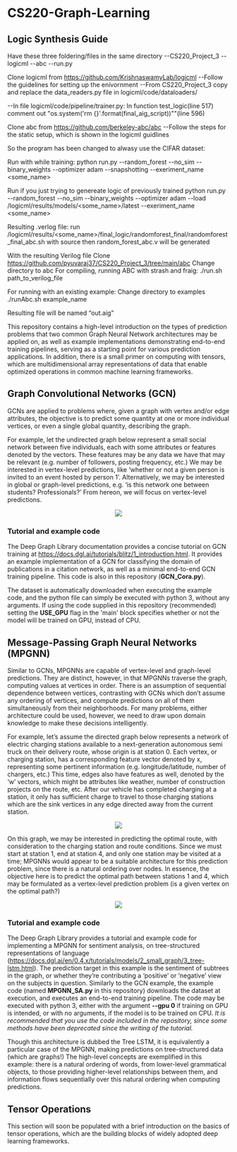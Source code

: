 # CS220-Graph-Learning


## Logic Synthesis Guide

Have these three foldering/files in the same directory
--CS220_Project_3
--logicml
--abc
--run.py

Clone logicml from https://github.com/KrishnaswamyLab/logicml
--Follow the guidelines for setting up the enivornment
--From CS220_Project_3 copy and replace the data_readers.py file in logicml/code/dataloaders/

--In file logicml/code/pipeline/trainer.py: In function test_logic(line 517) comment out "os.system('rm {}'.format(final_aig_script))""(line 596)

Clone abc from https://github.com/berkeley-abc/abc
--Follow the steps for the static setup, which is shown in the logicml guidlines 

So the program has been changed to alwasy use the CIFAR dataset:

Run with while training:
	python run.py --random_forest --no_sim --binary_weights --optimizer adam --snapshotting --exeriment_name <some_name>

Run if you just trying to genereate logic of previously trained
	python run.py --random_forest --no_sim --binary_weights --optimizer adam --load /logicml/results/models/<some_name>/latest --exeriment_name <some_name>

Resulting .verlog file:
	 run /logicml/results/<some_name>/final_logic/randomforest_final/randomforest_final_abc.sh with source 
	 then random_forest_abc.v will be generated



With the resulting Verilog file
Clone https://github.com/pyuvaraj37/CS220_Project_3/tree/main/abc
Change directory to abc
For compiling, running ABC with strash and fraig:
./run.sh path_to_verilog_file

For running with an existing example:
Change directory to examples
./runAbc.sh example_name

Resulting file will be named “out.aig”


This repository contains a high-level introduction on the types of prediction problems that two common Graph Neural Network architectures may be applied on, as well as example implementations demonstrating end-to-end training pipelines, serving as a starting point for various prediction applications. In addition, there is a small primer on computing with tensors, which are multidimensional array representations of data that enable optimized operations in common machine learning frameworks.

## Graph Convolutional Networks (GCN) 
GCNs are applied to problems where, given a graph with vertex and/or edge attributes, the objective is to predict some quantity at one or more individual vertices, or even a single global quantity, describing the graph. 

For example, let the undirected graph below represent a small social network between five individuals, each with some attributes or features denoted by the vectors. These features may be any data we have that may be relevant (e.g. number of followers, posting frequency, etc.) We may be interested in vertex-level predictions, like ‘whether or not a given person is invited to an event hosted by person 1’. Alternatively, we may be interested in global or graph-level predictions, e.g. ‘is this network one between students? Professionals?’ From hereon, we will focus on vertex-level predictions.

<p align="center">
  <img src="https://i.imgur.com/AXKuITH.png" />
</p>

### Tutorial and example code 
The Deep Graph Library documentation provides a concise tutorial on GCN training at https://docs.dgl.ai/tutorials/blitz/1_introduction.html. It provides an example implementation of a GCN for classifying the domain of publications in a citation network, as well as a minimal end-to-end GCN training pipeline. This code is also in this repository (**GCN_Cora.py**).

The dataset is automatically downloaded when executing the example code, and the python file can simply be executed with python 3, without any arguments. If using the code supplied in this repository (recommended) setting the **USE_GPU** flag in the 'main' block specifies whether or not the model will be trained on GPU, instead of CPU. 

## Message-Passing Graph Neural Networks (MPGNN)
Similar to GCNs, MPGNNs are capable of vertex-level and graph-level predictions. They are distinct, however, in that MPGNNs traverse the graph, computing values at vertices in order. There is an assumption of sequential dependence between vertices, contrasting with GCNs which don’t assume any ordering of vertices, and compute predictions on all of them simultaneously from their neighborhoods. For many problems, either architecture could be used, however, we need to draw upon domain knowledge to make these decisions intelligently.

For example, let’s assume the directed graph below represents a network of electric charging stations available to a next-generation autonomous semi truck on their delivery route, whose origin is at station 0. Each vertex, or charging station, has a corresponding feature vector denoted by x, representing some pertinent information (e.g. longitude/latitude, number of chargers, etc.) This time, edges also have features as well, denoted by the ‘w’ vectors, which might be attributes like weather, number of construction projects on the route, etc. After our vehicle has completed charging at a station, it only has sufficient charge to travel to those charging stations which are the sink vertices in any edge directed away from the current station. 

<p align="center">
  <img src="https://i.imgur.com/Xh6XLWS.png" />
</p>

On this graph, we may be interested in predicting the optimal route, with consideration to the charging station and route conditions. Since we must start at station 1, end at station 4, and only one station may be visited at a time; MPGNNs would appear to be a suitable architecture for this prediction problem, since there is a natural ordering over nodes. In essence, the objective here is to predict the optimal path between stations 1 and 4, which may be formulated as a vertex-level prediction problem (is a given vertex on the optimal path?) 

<p align="center">
  <img src="https://i.imgur.com/e9TSUwr.png" />
</p>

### Tutorial and example code 
The Deep Graph Library provides a tutorial and example code for implementing a MPGNN for sentiment analysis, on tree-structured representations of language (https://docs.dgl.ai/en/0.4.x/tutorials/models/2_small_graph/3_tree-lstm.html). The prediction target in this example is the sentiment of subtrees in the graph, or whether they’re contributing a ‘positive’ or ‘negative’ view on the subjects in question. Similarly to the GCN example, the example code (named **MPGNN_SA.py** in this repository) downloads the dataset at execution, and executes an end-to-end training pipeline. The code may be executed with python 3, either with the argument **--gpu 0** if training on GPU is intended, or with no arguments, if the model is to be trained on CPU. *It is recommended that you use the code included in the repository, since some methods have been deprecated since the writing of the tutorial.* 

Though this architecture is dubbed the Tree LSTM, it is equivalently a particular case of the MPGNN, making predictions on tree-structured data (which are graphs!) The high-level concepts are exemplified in this example: there is a natural ordering of words, from lower-level grammatical objects, to those providing higher-level relationships between them, and information flows sequentially over this natural ordering when computing predictions.

## Tensor Operations
This section will soon be populated with a brief introduction on the basics of tensor operations, which are the building blocks of widely adopted deep learning frameworks.
